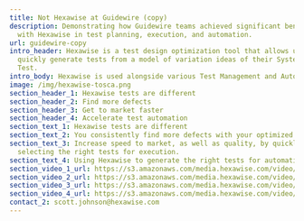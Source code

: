 ```yaml
---
title: Not Hexawise at Guidewire (copy)
description: Demonstrating how Guidewire teams achieved significant benefits
  with Hexawise in test planning, execution, and automation.
url: guidewire-copy
intro_header: Hexawise is a test design optimization tool that allows users to
  quickly generate tests from a model of variation ideas of their System Under
  Test.
intro_body: Hexawise is used alongside various Test Management and Automation tools.
image: /img/hexawise-tosca.png
section_header_1: Hexawise tests are different
section_header_2: Find more defects
section_header_3: Get to market faster
section_header_4: Accelerate test automation
section_text_1: Hexawise tests are different
section_text_2: You consistently find more defects with your optimized Hexawise tests
section_text_3: Increase speed to market, as well as quality, by quickly
  selecting the right tests for execution.
section_text_4: Using Hexawise to generate the right tests for automation.
section_video_1_url: https://s3.amazonaws.com/media.hexawise.com/video/hexawise-tests-are-different-animation.mp4
section_video_2_url: https://s3.amazonaws.com/media.hexawise.com/video/hexawise-guidewire-faster-test-selection.mp4
section_video_3_url: https://s3.amazonaws.com/media.hexawise.com/video/hexawise-guidewire-communicate-coverage.mp4
section_video_4_url: https://s3.amazonaws.com/media.hexawise.com/video/hexawise-guidewire-faster-automation.mp4
contact_2: scott.johnson@hexawise.com
---
```

